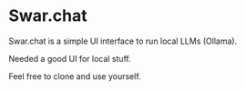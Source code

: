 # Swar.chat

Swar.chat is a simple UI interface to run local LLMs (Ollama).

Needed a good UI for local stuff.

Feel free to clone and use yourself.
